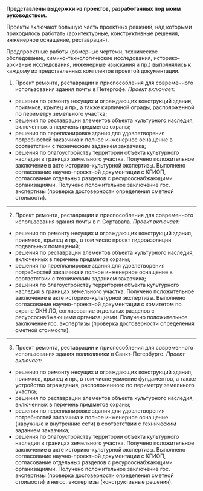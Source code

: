 **Представлены выдержки из проектов, разработанных под моим руководством.**

Проекты включают большую часть проектных решений, над которыми приходилось работать (архитектурные, конструктивные решения, инженерное оснащение, реставрация).

Предпроектные работы (обмерные чертежи, техническое обследование, химико-технологические исследования, историко-архивные исследования, инженерные изыскания и пр.) 
выполнялись к каждому из представленных комплектов проектой документации.

1. Проект ремонта, реставрации и приспособления для современного использования здания почты в Петергофе.
*Проект включает:*
 - решения по ремонту несущих и ограждающих конструкций здания, приямков, крылец и пр., а также кирпичной ограды, расположенной по периметру земельного участка;
 - решения по реставрации элементов объекта культурного наследия, включенных в перечень предметов охраны;
 - решения по перепланировке здания для удовлетворения потребностей заказчика и полное инженерное оснащение в соответствии с техническим заданием заказчика;
 - решения по благоустройству территории объекта культурного наследия в границах земельного участка.
Получено положительное заключение в акте историко-культурной экспертизы. Выполнено согласование научно-проектной документации с КГИОП, согласование отдельных разделов с ресурсоснабжающими организациями.
Получено положительное заключение гос. экспертизы (проверка достоверности определения сметной стоимости).
________________________________________________________________________________________________________________________________________

   
2. Проект ремонта, реставрации и приспособления для современного использования здания почты в г. Сортавала.
*Проект включает:*
 - решения по ремонту несущих и ограждающих конструкций здания, приямков, крылец и пр., в том числе проект гидроизоляции подвальных помещений;
 - решения по реставрации элементов объекта культурного наследия, включенных в перечень предметов охраны;
 - решения по перепланировке здания для удовлетворения потребностей заказчика и полное инженерное оснащение в соответствии с техническим заданием заказчика;
 - решения по благоустройству территории объекта культурного наследия в границах земельного участка.
Получено положительное заключение в акте историко-культурной экспертизы. Выполнено согласование научно-проектной документации с комитетом по охране ОКН ЛО, согласование отдельных разделов с ресурсоснабжающими организациями.
Получено положительное заключение гос. экспертизы (проверка достоверности определения сметной стоимости).
________________________________________________________________________________________________________________________________________


3. Проект ремонта, реставрации и приспособления для современного использования здания поликлиники в Санкт-Петербурге.
*Проект включает:*
 - решения по ремонту несущих и ограждающих конструкций здания, приямков, крылец и пр., в том числе усиление фундаментов,
   а также устройство ограждения, расположенного по периметру земельного участка;
 - решения по реставрации элементов объекта культурного наследия, включенных в перечень предметов охраны;
 - решения по перепланировке здания для удовлетворения потребностей заказчика и полное инженерное оснащение (наружные и внутренние сети)
   в соответствии с техническим заданием заказчика;
 - решения по благоустройству территории объекта культурного наследия в границах земельного участка.
Получено положительное заключение в акте историко-культурной экспертизы. Выполнено согласование научно-проектной документации с КГИОП, согласование отдельных разделов с ресурсоснабжающими организациями.
Получено положительное заключение гос. экспертизы (проверка достоверности определения сметной стоимости) и негос. экспертизы (конструктивные решения).
